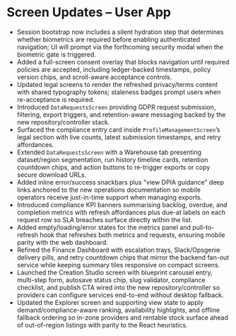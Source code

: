 # Screen Updates – User App

- Session bootstrap now includes a silent hydration step that determines whether biometrics are required before enabling authenticated navigation; UI will prompt via the forthcoming security modal when the biometric gate is triggered.
- Added a full-screen consent overlay that blocks navigation until required policies are accepted, including ledger-backed timestamps, policy version chips, and scroll-aware acceptance controls.
- Updated legal screens to render the refreshed privacy/terms content with shared typography tokens; staleness badges prompt users when re-acceptance is required.
- Introduced `DataRequestsScreen` providing GDPR request submission, filtering, export triggers, and retention-aware messaging backed by the new repository/controller stack.
- Surfaced the compliance entry card inside `ProfileManagementScreen`’s legal section with live counts, latest submission timestamps, and retry affordances.
- Extended `DataRequestsScreen` with a Warehouse tab presenting dataset/region segmentation, run history timeline cards, retention countdown chips, and action buttons to re-trigger exports or copy secure download URLs.
- Added inline error/success snackbars plus "view DPIA guidance" deep links anchored to the new operations documentation so mobile operators receive just-in-time support when managing exports.
- Introduced compliance KPI banners summarising backlog, overdue, and completion metrics with refresh affordances plus due-at labels on each request row so SLA breaches surface directly within the list.
- Added empty/loading/error states for the metrics panel and pull-to-refresh hook that refreshes both metrics and requests, ensuring mobile parity with the web dashboard.
- Refined the Finance Dashboard with escalation trays, Slack/Opsgenie delivery pills, and retry countdown chips that mirror the backend fan-out service while keeping summary tiles responsive on compact screens.
- Launched the Creation Studio screen with blueprint carousel entry, multi-step form, autosave status chip, slug validator, compliance checklist, and publish CTA wired into the new repository/controller so providers can configure services end-to-end without desktop fallback.
- Updated the Explorer screen and supporting view state to apply demand/compliance-aware ranking, availability highlights, and offline fallback ordering so in-zone providers and rentable stock surface ahead of out-of-region listings with parity to the React heuristics.
